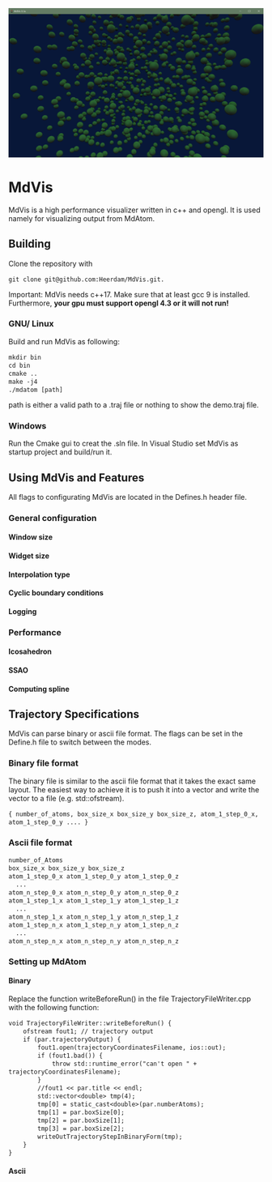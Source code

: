 ![pic](https://github.com/Heerdam/MdVis/blob/master/preview.jpg)

# MdVis

MdVis is a high performance visualizer written in c++ and opengl. It is used namely for visualizing output from MdAtom.

## Building
Clone the repository with 
````
git clone git@github.com:Heerdam/MdVis.git.
````
Important:
MdVis needs c++17. Make sure that at least gcc 9 is installed. Furthermore, **your gpu must support opengl 4.3 or it will not run!**

### GNU/ Linux
Build and run MdVis as following:
````
mkdir bin
cd bin
cmake ..
make -j4
./mdatom [path]
````
path is either a valid path to a .traj file or nothing to show the demo.traj file.

### Windows
Run the Cmake gui to creat the .sln file. In Visual Studio set MdVis as startup project and build/run it.

## Using MdVis and Features
All flags to configurating MdVis are located in the Defines.h header file.

### General configuration
#### Window size 
#### Widget size 
#### Interpolation type 
#### Cyclic boundary conditions
#### Logging 

### Performance
#### Icosahedron
#### SSAO
#### Computing spline 

## Trajectory Specifications
MdVis can parse binary or ascii file format. The flags can be set in the Define.h file to switch between the modes.
### Binary file format ###
The binary file is similar to the ascii file format that it takes the exact same layout. The easiest way to achieve it is to push it into a vector and write the vector to a file (e.g. std::ofstream).
```
{ number_of_atoms, box_size_x box_size_y box_size_z, atom_1_step_0_x, atom_1_step_0_y .... }
```
### Ascii file format
```
number_of_Atoms
box_size_x box_size_y box_size_z
atom_1_step_0_x atom_1_step_0_y atom_1_step_0_z
  ...
atom_n_step_0_x atom_n_step_0_y atom_n_step_0_z
atom_1_step_1_x atom_1_step_1_y atom_1_step_1_z
  ...
atom_n_step_1_x atom_n_step_1_y atom_n_step_1_z
atom_1_step_n_x atom_1_step_n_y atom_1_step_n_z
  ...
atom_n_step_n_x atom_n_step_n_y atom_n_step_n_z
```

### Setting up MdAtom
#### Binary
Replace the function writeBeforeRun() in the file TrajectoryFileWriter.cpp with the following function:
````
void TrajectoryFileWriter::writeBeforeRun() {
    ofstream fout1; // trajectory output
    if (par.trajectoryOutput) {
        fout1.open(trajectoryCoordinatesFilename, ios::out);
        if (fout1.bad()) {
            throw std::runtime_error("can't open " + trajectoryCoordinatesFilename);
        }
        //fout1 << par.title << endl;
        std::vector<double> tmp(4);
        tmp[0] = static_cast<double>(par.numberAtoms);
        tmp[1] = par.boxSize[0];
        tmp[2] = par.boxSize[1];
        tmp[3] = par.boxSize[2];
        writeOutTrajectoryStepInBinaryForm(tmp);     
    }
}
````

#### Ascii
